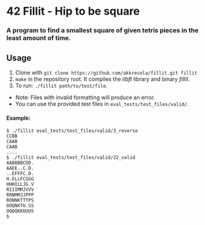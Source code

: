 # 42 Fillit - Hip to be square
### A program to find a smallest square of given tetris pieces in the least amount of time.

## Usage
1. Clone with `git clone https://github.com/akkrecola/fillit.git fillit`
2. `make` in the repository root. It compiles the *libft* library and binary *fillit*.
3. To run: `./fillit path/to/test/file`.
  - Note: Files with invalid formatting will produce an error.
  - You can use the provided test files in `eval_tests/test_files/valid/`.
#### Example:
  ```
  $ ./fillit eval_tests/test_files/valid/3_reverse
  CCBB
  CAAB
  CAAB
  ....
  $ ./fillit eval_tests/test_files/valid/22_valid
  AABBBBCDD.
  AAEE..C.D.
  ..EFFFC.D.
  H.ELLFCGGG
  HHHILLJG.V
  RIIIMMJVVV
  RRNMMJJPPP
  RONNKTTTPS
  OOQNKTU.SS
  OQQQKKUUUS
  $
  ```
